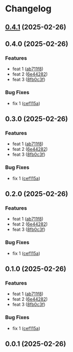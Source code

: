 # Changelog

## [0.4.1](https://github.com/supto09/test/compare/0.4.0...0.4.1) (2025-02-26)

## 0.4.0 (2025-02-26)

### Features

* feat 1 ([ab711f8](https://github.com/supto09/test/commit/ab711f8e4dcd556e3d2520558979148c3cdb924c))
* feat 2 ([6e44282](https://github.com/supto09/test/commit/6e442824da2f6bc7dc6e5cb2114674655c3a9f91))
* feat 3 ([8fb0c3f](https://github.com/supto09/test/commit/8fb0c3f5fd704894c9b8fe5e1b342a04f583c452))

### Bug Fixes

* fix 1 ([cef115a](https://github.com/supto09/test/commit/cef115a2dc4e1edb670bd5b4aec64489a728e133))

## 0.3.0 (2025-02-26)

### Features

* feat 1 ([ab711f8](https://github.com/supto09/test/commit/ab711f8e4dcd556e3d2520558979148c3cdb924c))
* feat 2 ([6e44282](https://github.com/supto09/test/commit/6e442824da2f6bc7dc6e5cb2114674655c3a9f91))
* feat 3 ([8fb0c3f](https://github.com/supto09/test/commit/8fb0c3f5fd704894c9b8fe5e1b342a04f583c452))

### Bug Fixes

* fix 1 ([cef115a](https://github.com/supto09/test/commit/cef115a2dc4e1edb670bd5b4aec64489a728e133))

## 0.2.0 (2025-02-26)

### Features

* feat 1 ([ab711f8](https://github.com/supto09/test/commit/ab711f8e4dcd556e3d2520558979148c3cdb924c))
* feat 2 ([6e44282](https://github.com/supto09/test/commit/6e442824da2f6bc7dc6e5cb2114674655c3a9f91))
* feat 3 ([8fb0c3f](https://github.com/supto09/test/commit/8fb0c3f5fd704894c9b8fe5e1b342a04f583c452))

### Bug Fixes

* fix 1 ([cef115a](https://github.com/supto09/test/commit/cef115a2dc4e1edb670bd5b4aec64489a728e133))

## 0.1.0 (2025-02-26)

### Features

* feat 1 ([ab711f8](https://github.com/supto09/test/commit/ab711f8e4dcd556e3d2520558979148c3cdb924c))
* feat 2 ([6e44282](https://github.com/supto09/test/commit/6e442824da2f6bc7dc6e5cb2114674655c3a9f91))
* feat 3 ([8fb0c3f](https://github.com/supto09/test/commit/8fb0c3f5fd704894c9b8fe5e1b342a04f583c452))

### Bug Fixes

* fix 1 ([cef115a](https://github.com/supto09/test/commit/cef115a2dc4e1edb670bd5b4aec64489a728e133))

## 0.0.1 (2025-02-26)
